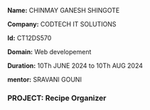 **Name:** CHINMAY GANESH SHINGOTE

**Company:** CODTECH IT SOLUTIONS

**Id:** CT12DS570

**Domain:** Web developement

**Duration:** 10Th JUNE 2024 to 10Th AUG 2024

**mentor:** SRAVANI GOUNI


### PROJECT: Recipe Organizer

